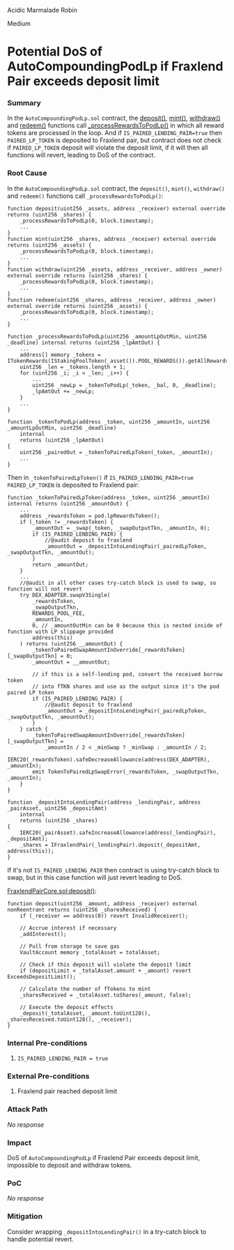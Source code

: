 Acidic Marmalade Robin

Medium

# Potential DoS of AutoCompoundingPodLp if Fraxlend Pair exceeds deposit limit

### Summary

In the `AutoCompoundingPodLp.sol` contract, the [deposit()](https://github.com/sherlock-audit/2025-01-peapods-finance/blob/main/contracts/contracts/AutoCompoundingPodLp.sol#L124), [mint()](https://github.com/sherlock-audit/2025-01-peapods-finance/blob/main/contracts/contracts/AutoCompoundingPodLp.sol#L148), [withdraw()](https://github.com/sherlock-audit/2025-01-peapods-finance/blob/main/contracts/contracts/AutoCompoundingPodLp.sol#L162) and [redeem()](https://github.com/sherlock-audit/2025-01-peapods-finance/blob/main/contracts/contracts/AutoCompoundingPodLp.sol#L176) functions call [_processRewardsToPodLp()]() in which all reward tokens are processed in the loop. And if `IS_PAIRED_LENDING_PAIR=true` then `PAIRED_LP_TOKEN` is deposited to Fraxlend pair, but contract does not check if `PAIRED_LP_TOKEN` deposit will violate the deposit limit, if it will then all functions will revert, leading to DoS of the contract.

### Root Cause

In the `AutoCompoundingPodLp.sol` contract, the `deposit()`, `mint()`, `withdraw()` and `redeem()` functions call `_processRewardsToPodLp()`:

```solidity
function deposit(uint256 _assets, address _receiver) external override returns (uint256 _shares) {
    _processRewardsToPodLp(0, block.timestamp);
    ...
}
function mint(uint256 _shares, address _receiver) external override returns (uint256 _assets) {
    _processRewardsToPodLp(0, block.timestamp);
    ...
}
function withdraw(uint256 _assets, address _receiver, address _owner) external override returns (uint256 _shares) {
    _processRewardsToPodLp(0, block.timestamp);
    ...
}
function redeem(uint256 _shares, address _receiver, address _owner) external override returns (uint256 _assets) {
    _processRewardsToPodLp(0, block.timestamp);
    ...
}

function _processRewardsToPodLp(uint256 _amountLpOutMin, uint256 _deadline) internal returns (uint256 _lpAmtOut) {
    ...
    address[] memory _tokens = ITokenRewards(IStakingPoolToken(_asset()).POOL_REWARDS()).getAllRewardsTokens();
    uint256 _len = _tokens.length + 1;
    for (uint256 _i; _i < _len; _i++) {
        ...
        uint256 _newLp = _tokenToPodLp(_token, _bal, 0, _deadline);
        _lpAmtOut += _newLp;
    }
    ...
}

function _tokenToPodLp(address _token, uint256 _amountIn, uint256 _amountLpOutMin, uint256 _deadline)
    internal
    returns (uint256 _lpAmtOut)
{
    uint256 _pairedOut = _tokenToPairedLpToken(_token, _amountIn);
    ...
}
```
Then in `_tokenToPairedLpToken()` if `IS_PAIRED_LENDING_PAIR=true` `PAIRED_LP_TOKEN` is deposited to Fraxlend pair:

```solidity
function _tokenToPairedLpToken(address _token, uint256 _amountIn) internal returns (uint256 _amountOut) {
    ...
    address _rewardsToken = pod.lpRewardsToken();
    if (_token != _rewardsToken) {
        _amountOut = _swap(_token, _swapOutputTkn, _amountIn, 0);
        if (IS_PAIRED_LENDING_PAIR) {
            //@audit deposit to fraxlend
            _amountOut = _depositIntoLendingPair(_pairedLpToken, _swapOutputTkn, _amountOut);
        }
        return _amountOut;
    }
    ...
    //@audit in all other cases try-catch block is used to swap, so function will not revert
    try DEX_ADAPTER.swapV3Single(
        _rewardsToken,
        _swapOutputTkn,
        REWARDS_POOL_FEE,
        _amountIn,
        0, // _amountOutMin can be 0 because this is nested inside of function with LP slippage provided
        address(this)
    ) returns (uint256 __amountOut) {
        _tokenToPairedSwapAmountInOverride[_rewardsToken][_swapOutputTkn] = 0;
        _amountOut = __amountOut;

        // if this is a self-lending pod, convert the received borrow token
        // into fTKN shares and use as the output since it's the pod paired LP token
        if (IS_PAIRED_LENDING_PAIR) {
            //@audit deposit to fraxlend
            _amountOut = _depositIntoLendingPair(_pairedLpToken, _swapOutputTkn, _amountOut);
        }
    } catch {
        _tokenToPairedSwapAmountInOverride[_rewardsToken][_swapOutputTkn] =
            _amountIn / 2 < _minSwap ? _minSwap : _amountIn / 2;
        IERC20(_rewardsToken).safeDecreaseAllowance(address(DEX_ADAPTER), _amountIn);
        emit TokenToPairedLpSwapError(_rewardsToken, _swapOutputTkn, _amountIn);
    }
}

function _depositIntoLendingPair(address _lendingPair, address _pairAsset, uint256 _depositAmt)
    internal
    returns (uint256 _shares)
{
    IERC20(_pairAsset).safeIncreaseAllowance(address(_lendingPair), _depositAmt);
    _shares = IFraxlendPair(_lendingPair).deposit(_depositAmt, address(this));
}
```

If it's not `IS_PAIRED_LENDING_PAIR` then contract is using try-catch block to swap, but in this case function will just revert leading to DoS.

[FraxlendPairCore.sol:deposit()](https://github.com/FraxFinance/fraxlend/blob/f1eae68d5a4a5877d379d61654a16e42d6591fe5/src/contracts/FraxlendPairCore.sol#L581C9-L581C87):
```solidity
function deposit(uint256 _amount, address _receiver) external nonReentrant returns (uint256 _sharesReceived) {
    if (_receiver == address(0)) revert InvalidReceiver();

    // Accrue interest if necessary
    _addInterest();

    // Pull from storage to save gas
    VaultAccount memory _totalAsset = totalAsset;

    // Check if this deposit will violate the deposit limit
    if (depositLimit < _totalAsset.amount + _amount) revert ExceedsDepositLimit();

    // Calculate the number of fTokens to mint
    _sharesReceived = _totalAsset.toShares(_amount, false);

    // Execute the deposit effects
    _deposit(_totalAsset, _amount.toUint128(), _sharesReceived.toUint128(), _receiver);
}
```

### Internal Pre-conditions

1. `IS_PAIRED_LENDING_PAIR = true`

### External Pre-conditions

1. Fraxlend pair reached deposit limit

### Attack Path

_No response_

### Impact

 DoS of `AutoCompoundingPodLp` if Fraxlend Pair exceeds deposit limit, impossible to deposit and withdraw tokens.

### PoC

_No response_

### Mitigation

Consider wrapping `_depositIntoLendingPair()` in a try-catch block to handle potential revert.